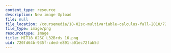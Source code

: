 ```yaml
---
content_type: resource
description: New image Upload
file: null
file_location: /coursemedia/18-02sc-multivariable-calculus-fall-2010/720fd64b935fcdede891a01ec72fab5d_MIT18_02SC_L32Brds_16.png
file_type: image/png
resourcetype: Image
title: MIT18_02SC_L32Brds_16.png
uid: 720fd64b-935f-cded-e891-a01ec72fab5d
---
```

